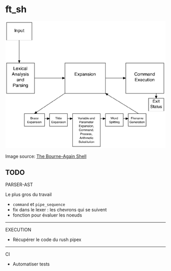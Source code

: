 # ft_sh

<p align="center">
  <img src="doc/assets/bash-article-diagram.png" alt="bash diagram" />
</p>

Image source: [The Bourne-Again Shell](https://www.aosabook.org/en/bash.html)

## TODO

PARSER-AST

Le plus gros du travail

- `command` et `pipe_sequence`
- fix dans le lexer : les chevrons qui se suivent
- fonction pour évaluer les noeuds

--------

EXECUTION

- Récupérer le code du rush pipex

--------

CI

- Automatiser tests

